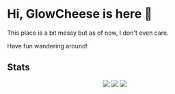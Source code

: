 # Hi, GlowCheese is here 👋

This place is a bit messy but as of now, I don't even care.

Have fun wandering around!

## Stats

<p align="center">
  <img src="https://github-readme-stats-flax-mu-79.vercel.app/api?username=GlowCheese&show_icons=true&theme=dark&count_private=true">
  <img src="https://github-readme-stats-flax-mu-79.vercel.app/api/top-langs/?username=GlowCheese&layout=compact&theme=dark&hide=C&langs_count=8">
  <img src="https://github-readme-activity-graph.vercel.app/graph?username=GlowCheese&theme=github-compact">
</p>
